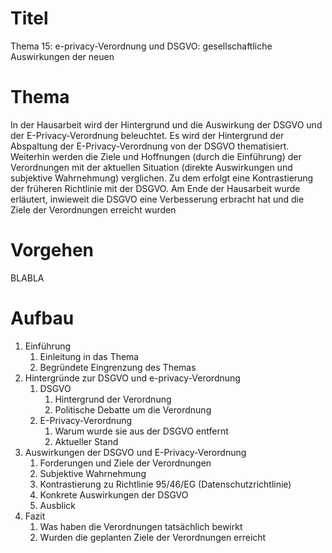 # Titel

Thema 15: e-privacy-Verordnung und DSGVO: gesellschaftliche Auswirkungen der neuen

# Thema

In der Hausarbeit wird der Hintergrund und die Auswirkung der DSGVO und der E-Privacy-Verordnung beleuchtet. Es wird der Hintergrund der Abspaltung der E-Privacy-Verordnung von der DSGVO thematisiert. Weiterhin werden die Ziele und Hoffnungen (durch die Einführung) der Verordnungen mit der aktuellen Situation (direkte Auswirkungen und subjektive Wahrnehmung) verglichen. Zu dem erfolgt eine Kontrastierung der früheren Richtlinie mit der DSGVO. Am Ende der Hausarbeit wurde erläutert, inwieweit die DSGVO eine Verbesserung erbracht hat und die Ziele der Verordnungen erreicht wurden

# Vorgehen

BLABLA

# Aufbau

1. Einführung
    1. Einleitung in das Thema
    1. Begründete Eingrenzung des Themas
1. Hintergründe zur DSGVO und e-privacy-Verordnung
    1. DSGVO
        1. Hintergrund der Verordnung
        1. Politische Debatte um die Verordnung
    1. E-Privacy-Verordnung
        1. Warum wurde sie aus der DSGVO entfernt
        1. Aktueller Stand
1. Auswirkungen der DSGVO und E-Privacy-Verordnung
    1. Forderungen und Ziele der Verordnungen
    1. Subjektive Wahrnehmung
    1. Kontrastierung zu Richtlinie 95/46/EG (Datenschutzrichtlinie) 
    1. Konkrete Auswirkungen der DSGVO 
    1. Ausblick
1. Fazit
    1. Was haben die Verordnungen tatsächlich bewirkt
    1. Wurden die geplanten Ziele der Verordnungen erreicht
